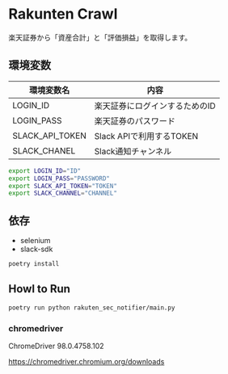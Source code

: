 # Rakunten Crawl

楽天証券から「資産合計」と「評価損益」を取得します。

## 環境変数

| 環境変数名        | 内容                           | 
| --------------- | ------------------------------ | 
| LOGIN_ID        | 楽天証券にログインするためのID | 
| LOGIN_PASS      | 楽天証券のパスワード           | 
| SLACK_API_TOKEN | Slack APIで利用するTOKEN       | 
| SLACK_CHANEL    | Slack通知チャンネル      | 

```bash
export LOGIN_ID="ID"
export LOGIN_PASS="PASSWORD"
export SLACK_API_TOKEN="TOKEN"
export SLACK_CHANNEL="CHANNEL"
```

## 依存

* selenium
* slack-sdk

```bash
poetry install
```

## Howl to Run 

```bash
poetry run python rakuten_sec_notifier/main.py
```

### chromedriver

ChromeDriver 98.0.4758.102

https://chromedriver.chromium.org/downloads
